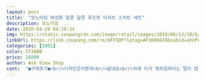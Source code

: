 ```yaml
---
layout: post 
title:  "모노타임 여성용 알콩 달콩 루즈핏 티셔츠 스커트 세트" 
description: 모노타임  ..
date: 2020-04-28 04:10:14 
img: https://static.coupangcdn.com/image/retail/images/2019/06/13/10/6/37af8b0c-4341-4cbb-94cd-048d25900183.jpeg 
linkUrl: https://link.coupang.com/re/AFFSDP?lptag=AF3600438&subid=ahnPublicAsk&pageKey=180924416&itemId=517851925&vendorItemId=4916916615&traceid=V0-113-84d2670d31a0deba 
categories: [1001] 
color: CF36BB 
price: 18800 
author: Ask View Shop 
cont:  "●구매후기●<br/>디자인은이쁜데<br/>얇네요<br/>위에 티가 펑퍼짐하다는 말이 많은데 출산후 늘어진 살 가리기엔 최상이네요 살짝 부풀어보이는 감이 있으나 그건 제 몸 때운인거 같아요 대체적으로 만족임돵!!!<br/>이젠 추워져서 못입겠어요<br/>재질 다 좋고 특히 치마는 복부를 단단히 잡아주네요^^<br/>조금두꺼웠음<br/>좋았을듯해요<br/>편안하게 입기 좋으면서 예쁘네요~^^소재도 가격이상이라고 생각되요~^^티셔츠 디자인이 멋지게 나왔어요~^^치마랑 입어도 예쁘고 바지랑 입어도 괜찮아요~~요런 제품 또 부탁드려요<br/>" 
---
```

